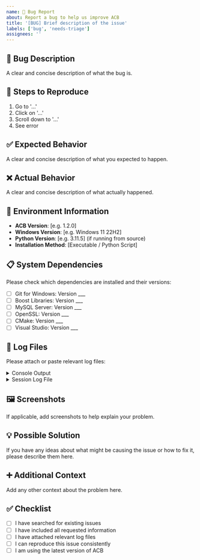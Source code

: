 ```yaml
---
name: 🐛 Bug Report
about: Report a bug to help us improve ACB
title: '[BUG] Brief description of the issue'
labels: ['bug', 'needs-triage']
assignees: ''
---
```


## 🐛 Bug Description
A clear and concise description of what the bug is.

## 🔄 Steps to Reproduce
1. Go to '...'
2. Click on '...'
3. Scroll down to '...'
4. See error

## ✅ Expected Behavior
A clear and concise description of what you expected to happen.

## ❌ Actual Behavior  
A clear and concise description of what actually happened.

## 📱 Environment Information
- **ACB Version**: [e.g. 1.2.0]
- **Windows Version**: [e.g. Windows 11 22H2]
- **Python Version**: [e.g. 3.11.5] (if running from source)
- **Installation Method**: [Executable / Python Script]

## 📋 System Dependencies
Please check which dependencies are installed and their versions:
- [ ] Git for Windows: Version ___
- [ ] Boost Libraries: Version ___  
- [ ] MySQL Server: Version ___
- [ ] OpenSSL: Version ___
- [ ] CMake: Version ___
- [ ] Visual Studio: Version ___

## 📄 Log Files
Please attach or paste relevant log files:

<details>
<summary>Console Output</summary>

```
Paste console output here from the Console tab in ACB
```

</details>

<details>
<summary>Session Log File</summary>

```
Attach the latest session log file from logs/ directory
```

</details>

## 🖼️ Screenshots
If applicable, add screenshots to help explain your problem.

## 💡 Possible Solution
If you have any ideas about what might be causing the issue or how to fix it, please describe them here.

## ➕ Additional Context
Add any other context about the problem here.

## ✅ Checklist
- [ ] I have searched for existing issues
- [ ] I have included all requested information
- [ ] I have attached relevant log files
- [ ] I can reproduce this issue consistently
- [ ] I am using the latest version of ACB